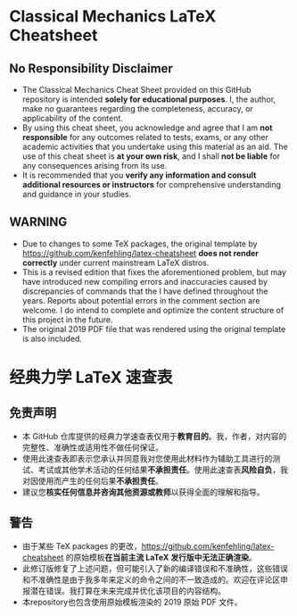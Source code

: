 # Classical Mechanics LaTeX Cheatsheet

## No Responsibility Disclaimer
- The Classical Mechanics Cheat Sheet provided on this GitHub repository is intended **solely for educational purposes**. I, the author, make no guarantees regarding the completeness, accuracy, or applicability of the content.
- By using this cheat sheet, you acknowledge and agree that I am **not responsible** for any outcomes related to tests, exams, or any other academic activities that you undertake using this material as an aid. The use of this cheat sheet is **at your own risk**, and I shall **not be liable** for any consequences arising from its use.
- It is recommended that you **verify any information and consult additional resources or instructors** for comprehensive understanding and guidance in your studies.

## WARNING
- Due to changes to some TeX packages, the original template by https://github.com/kenfehling/latex-cheatsheet **does not render correctly** under current mainstream LaTeX distros.
- This is a revised edition that fixes the aforementioned problem, but may have introduced new compiling errors and inaccuracies caused by discrepancies of commands that the I have defined throughout the years. Reports about potential errors in the comment section are welcome. I do intend to complete and optimize the content structure of this project in the future.
- The original 2019 PDF file that was rendered using the original template is also included.

# 经典力学 LaTeX 速查表

## 免责声明
-  本 GitHub 仓库提供的经典力学速查表仅用于**教育目的**。我，作者，对内容的完整性、准确性或适用性不做任何保证。
-  使用此速查表即表示您承认并同意我对您使用此材料作为辅助工具进行的测试、考试或其他学术活动的任何结果**不承担责任**。使用此速查表**风险自负**，我对因使用而产生的任何后果**不承担责任**。
-  建议您**核实任何信息并咨询其他资源或教师**以获得全面的理解和指导。

## 警告
-  由于某些 TeX packages 的更改，https://github.com/kenfehling/latex-cheatsheet 的原始模板**在当前主流 LaTeX 发行版中无法正确渲染**。
-  此修订版修复了上述问题，但可能引入了新的编译错误和不准确性，这些错误和不准确性是由于我多年来定义的命令之间的不一致造成的。欢迎在评论区申报潜在错误。我打算在未来完成并优化该项目的内容结构。
-  本repository也包含使用原始模板渲染的 2019 原始 PDF 文件。

